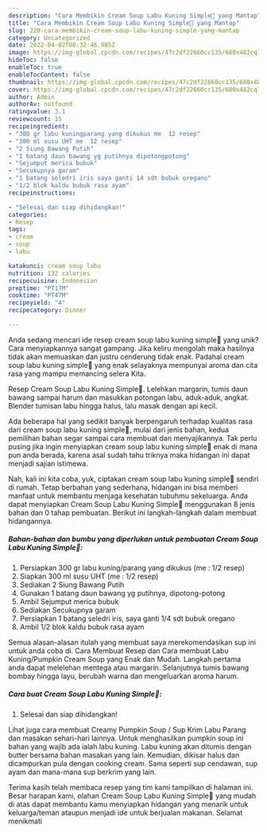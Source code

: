```yaml
---
description: "Cara Membikin Cream Soup Labu Kuning Simple🎃 yang Mantap"
title: "Cara Membikin Cream Soup Labu Kuning Simple🎃 yang Mantap"
slug: 220-cara-membikin-cream-soup-labu-kuning-simple-yang-mantap
category: Uncategorized
date: 2022-04-02T00:32:46.985Z
image: https://img-global.cpcdn.com/recipes/47c2df22660cc135/680x482cq70/cream-soup-labu-kuning-simple-foto-resep-utama.jpg
hideToc: false
enableToc: true
enableTocContent: false
thumbnail: https://img-global.cpcdn.com/recipes/47c2df22660cc135/680x482cq70/cream-soup-labu-kuning-simple-foto-resep-utama.jpg
cover: https://img-global.cpcdn.com/recipes/47c2df22660cc135/680x482cq70/cream-soup-labu-kuning-simple-foto-resep-utama.jpg
author: Admin
authorAv: notfound
ratingvalue: 3.1
reviewcount: 15
recipeingredient:
- "300 gr labu kuningparang yang dikukus me  12 resep"
- "300 ml susu UHT me  12 resep"
- "2 Siung Bawang Putih"
- "1 batang daun bawang yg putihnya dipotongpotong"
- "Sejumput merica bubuk"
- "Secukupnya garam"
- "1 batang seledri iris saya ganti 14 sdt bubuk oregano"
- "1/2 blok kaldu bubuk rasa ayam"
recipeinstructions:

- "Selesai dan siap dihidangkan!"
categories:
- Resep
tags:
- cream
- soup
- labu

katakunci: cream soup labu 
nutrition: 132 calories
recipecuisine: Indonesian
preptime: "PT17M"
cooktime: "PT47M"
recipeyield: "4"
recipecategory: Dinner

---
```





Anda sedang mencari ide resep cream soup labu kuning simple🎃 yang unik? Cara menyiapkannya sangat gampang. Jika keliru mengolah maka hasilnya tidak akan memuaskan dan justru cenderung tidak enak. Padahal cream soup labu kuning simple🎃 yang enak selayaknya mempunyai aroma dan cita rasa yang mampu memancing selera Kita.





Resep Cream Soup Labu Kuning Simple🎃. Lelehkan margarin, tumis daun bawang sampai harum dan masukkan potongan labu, aduk-aduk, angkat. Blender tumisan labu hingga halus, lalu masak dengan api kecil.

Ada beberapa hal yang sedikit banyak berpengaruh terhadap kualitas rasa dari cream soup labu kuning simple🎃, mulai dari jenis bahan, kedua pemilihan bahan segar sampai cara membuat dan menyajikannya. Tak perlu pusing jika ingin menyiapkan cream soup labu kuning simple🎃 enak di mana pun anda berada, karena asal sudah tahu triknya maka hidangan ini dapat menjadi sajian istimewa.






Nah, kali ini kita coba, yuk, ciptakan cream soup labu kuning simple🎃 sendiri di rumah. Tetap berbahan yang sederhana, hidangan ini bisa memberi manfaat untuk membantu menjaga kesehatan tubuhmu sekeluarga. Anda dapat menyiapkan Cream Soup Labu Kuning Simple🎃 menggunakan 8 jenis bahan dan 0 tahap pembuatan. Berikut ini langkah-langkah dalam membuat hidangannya.

<!--inarticleads1-->

##### Bahan-bahan dan bumbu yang diperlukan untuk pembuatan Cream Soup Labu Kuning Simple🎃:

1. Persiapkan 300 gr labu kuning/parang yang dikukus (me : 1/2 resep)
1. Siapkan 300 ml susu UHT (me : 1/2 resep)
1. Sediakan 2 Siung Bawang Putih
1. Gunakan 1 batang daun bawang yg putihnya, dipotong-potong
1. Ambil Sejumput merica bubuk
1. Sediakan Secukupnya garam
1. Persiapkan 1 batang seledri iris, saya ganti 1/4 sdt bubuk oregano
1. Ambil 1/2 blok kaldu bubuk rasa ayam


Semua alasan-alasan itulah yang membuat saya merekomendasikan sup ini untuk anda coba di. Cara Membuat Resep dan Cara membuat Labu Kuning/Pumpkin Cream Soup yang Enak dan Mudah. Langkah pertama anda dapat melelehan mentega atau margarin. Selanjutnya tumis bawang bombay hingga layu, berubah warna dan mengeluarkan aroma harum. 

<!--inarticleads2-->

##### Cara buat Cream Soup Labu Kuning Simple🎃:


1. Selesai dan siap dihidangkan!

Lihat juga cara membuat Creamy Pumpkin Soup / Sup Krim Labu Parang dan masakan sehari-hari lainnya. Untuk menghasilkan pumpkin soup ini bahan yang wajib ada ialah labu kuning. Labu kuning akan ditumis dengan butter bersama bahan masakan yang lain. Kemudian, dikisar halus dan dicampurkan pula dengan cooking cream. Sama seperti sup cendawan, sup ayam dan mana-mana sup berkrim yang lain. 

Terima kasih telah membaca resep yang tim kami tampilkan di halaman ini. Besar harapan kami, olahan Cream Soup Labu Kuning Simple🎃 yang mudah di atas dapat membantu kamu menyiapkan hidangan yang menarik untuk keluarga/teman ataupun menjadi ide untuk berjualan makanan. Selamat menikmati
